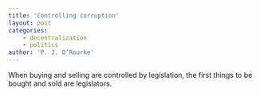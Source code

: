 ```yaml
---
title: 'Controlling corruption'
layout: post
categories:
    - decentralization
    - politics
author: 'P. J. O’Rourke'
---
```


When buying and selling are controlled by legislation, the first things to be bought and sold are legislators.